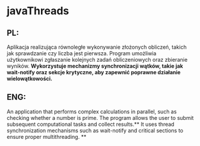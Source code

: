 # javaThreads
## **PL:**
Aplikacja realizująca równoległe wykonywanie złożonych obliczeń, takich jak sprawdzanie czy liczba jest pierwsza. Program umożliwia użytkownikowi zgłaszanie kolejnych zadań obliczeniowych oraz zbieranie wyników. **Wykorzystuje mechanizmy synchronizacji wątków, takie jak wait-notify oraz sekcje krytyczne, aby zapewnić poprawne działanie wielowątkowości.** 


## **ENG:**
An application that performs complex calculations in parallel, such as checking whether a number is prime. The program allows the user to submit subsequent computational tasks and collect results.** It uses thread synchronization mechanisms such as wait-notify and critical sections to ensure proper multithreading. **
